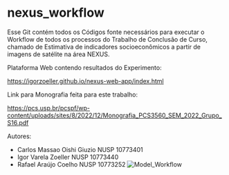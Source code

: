 # nexus_workflow
Esse Git contém todos os Códigos fonte necessários para executar o Workflow de todos os processos do Trabalho de Conclusão de Curso, chamado de Estimativa de indicadores socioeconômicos a partir de imagens de satélite na área NEXUS.

Plataforma Web contendo resultados do Experimento:

https://igorzoeller.github.io/nexus-web-app/index.html

Link para Monografia feita para este trabalho:

https://pcs.usp.br/pcspf/wp-content/uploads/sites/8/2022/12/Monografia_PCS3560_SEM_2022_Grupo_S16.pdf

Autores:
- Carlos Massao Oishi Giuzio NUSP 10773401
- Igor Varela Zoeller NUSP 10773440
- Rafael Araújo Coelho NUSP 10773252
![Model_Workflow](https://user-images.githubusercontent.com/114006669/208571561-fd931110-3f93-47cf-b3a4-882c19d3a47d.png)

